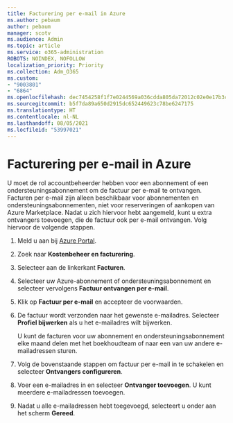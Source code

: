 ```yaml
---
title: Facturering per e-mail in Azure
ms.author: pebaum
author: pebaum
manager: scotv
ms.audience: Admin
ms.topic: article
ms.service: o365-administration
ROBOTS: NOINDEX, NOFOLLOW
localization_priority: Priority
ms.collection: Adm_O365
ms.custom:
- "9003801"
- "6864"
ms.openlocfilehash: dec7454258f1f7e0244569a036cdda805da72012c02e0e17b3c1d192f0a2639e
ms.sourcegitcommit: b5f7da89a650d2915dc652449623c78be6247175
ms.translationtype: HT
ms.contentlocale: nl-NL
ms.lasthandoff: 08/05/2021
ms.locfileid: "53997021"
---
```

# <a name="azure-email-invoicing"></a>Facturering per e-mail in Azure

U moet de rol accountbeheerder hebben voor een abonnement of een ondersteuningsabonnement om de factuur per e-mail te ontvangen. Facturen per e-mail zijn alleen beschikbaar voor abonnementen en ondersteuningsabonnementen, niet voor reserveringen of aankopen van Azure Marketplace. Nadat u zich hiervoor hebt aangemeld, kunt u extra ontvangers toevoegen, die de factuur ook per e-mail ontvangen. Volg hiervoor de volgende stappen.

1. Meld u aan bij [Azure Portal](https://portal.azure.com/).
2. Zoek naar **Kostenbeheer en facturering**.
3. Selecteer aan de linkerkant **Facturen**.
4. Selecteer uw Azure-abonnement of ondersteuningsabonnement en selecteer vervolgens **Factuur ontvangen per e-mail**.
5. Klik op **Factuur per e-mail** en accepteer de voorwaarden.
6. De factuur wordt verzonden naar het gewenste e-mailadres. Selecteer **Profiel bijwerken** als u het e-mailadres wilt bijwerken.  

    U kunt de facturen voor uw abonnement en ondersteuningsabonnement elke maand delen met het boekhoudteam of naar een van uw andere e-mailadressen sturen.  

7. Volg de bovenstaande stappen om factuur per e-mail in te schakelen en selecteer **Ontvangers configureren**.
8. Voer een e-mailadres in en selecteer **Ontvanger toevoegen**. U kunt meerdere e-mailadressen toevoegen.
9. Nadat u alle e-mailadressen hebt toegevoegd, selecteert u onder aan het scherm **Gereed**.
